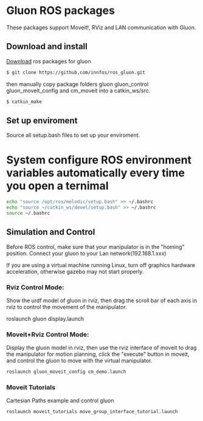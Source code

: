 Gluon ROS packages
=====


These packages support Moveit!, RViz and LAN communication with Gluon.

## Download and install
[Download](https://github.com/innfos/ros_gluon.git) ros packages for gluon

```sh
$ git clone https://github.com/innfos/ros_gluon.git
```
then manually copy package folders gluon gluon_control gluon_moveit_config and cm_moveit into a catkin_ws/src.

```sh
$ catkin_make
```


## Set up enviroment
Source all setup.bash files to set up your enviroment.

# System configure ROS environment variables automatically every time you open a ternimal
```sh
echo "source /opt/ros/melodic/setup.bash" >> ~/.bashrc
echo "source ~/catkin_ws/devel/setup.bash" >> ~/.bashrc
source ~/.bashrc
```

## Simulation and Control
Before ROS control, make sure that your manipulator is in the "homing" position. Connect your gluon to your Lan network(192.168.1.xxx)

If you are using a virtual machine running Linux, turn off graphics hardware acceleration, otherwise gazebo may not start properly.

### Rviz Control Mode:
Show the urdf model of gluon in rviz, then drag the scroll bar of each axis in rviz to control the movement of the manipulator.

roslaunch gluon display.launch

### Moveit+Rviz Control Mode:
Display the gluon model in rviz, then use the rviz interface of moveit to drag the manipulator for motion planning, click the "execute" button in moveit, and control the gluon to move with the virtual manipulator.
```sh
roslaunch gluon_moveit_config cm_demo.launch
```

### Moveit Tutorials
Cartesian Paths example and control gluon
```sh
roslaunch moveit_tutorials move_group_interface_tutorial.launch
```
